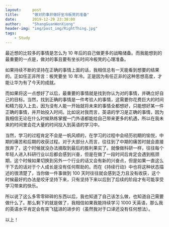 ```yaml
---
layout:     post
title:      "做对的事并做好坐冷板凳的准备"
date:       2019-12-29 23:30:00
author:     "ShangGuanWenXiong"
header-img: "img/post_img/RightThing.jpg"
tags:
    - Study
---
```


最近想的比较多的事情是怎么为 10 年后的自己做更多的战略储备。而我能想到的最重要的一点是，做对的事且要有坐长时间冷板凳的心理准备。

如果持续不断的坚持在正确的事情上面的话，我相信总有一天能看到想要的结果的。正如任正非所言：板凳要坐 10 年冷。正是因为有任正非的这种思想高度，才能让华为有了今天的成就。

而如果将这一点想好了以后，最重要的事情就是找到你认为对的事情，并确立好自己的目标。当然，找到正确的事情是一件考验人的事情，这需要你花费巨大的时间和精力投入上去，因为没有人能一开始就将未来的事情全都想好，只能想好某一件正确的事情，并开始投入时间。比如说对我而言，英语的学习是正确的事情，因为我相信无论在什么时候熟练掌握一门外语都能给自己带来更多的机遇，所以在我未来的时间里会花大量的时间投入到英语的学习中。

当然，学习的过程肯定不会是一帆风顺的，在学习的过程中会经历初期的愉悦，中期的痛苦和后期的收获过程。对于大部分人而言，往往到了中期的痛苦时就会直接放弃了，这个时候就没办法摘取到最后的胜利果实了。就像做科研一样，往往每个年轻人进入科研行业以后都会感到兴奋，但是在做了一段时间后肯定会遇到瓶颈期，这个时候如果切换到另外一个行业的话又会有新的兴奋点，但是如果一直这么干下去的话对于个人成长是没有任何帮助的。而在《持续行动》中也将这种状态描述的很清楚了，当你做一件事做到 100 天时往往就会感到乏力且没有收获，这个时候最好的办法是咬牙坚持下来，只有坚持下来以后到了后续的阶段才有可能享受学习带来的快乐。

所以说了这么多零零碎碎的东西以后，我也知道了自己该怎么做，也知道自己需要做什么了。那么剩下的就是做了，我相信如果我能持续学习 1000 天英语，那么我的英语水平肯定会有突飞猛进的进步的（虽然我对于口译还没有任何想法）。

以上！

